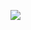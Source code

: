 <!--
id: 4275037574
link: http://jreed91.tumblr.com/post/4275037574
slug: 
date: Fri Apr 01 2011 22:46:45 GMT-0500 (CDT)
publish: 2011-04-01
tags: 
title: 
-->


![](http://24.media.tumblr.com/tumblr_lj0ai2ua231qi8pkco1_1280.jpg)

